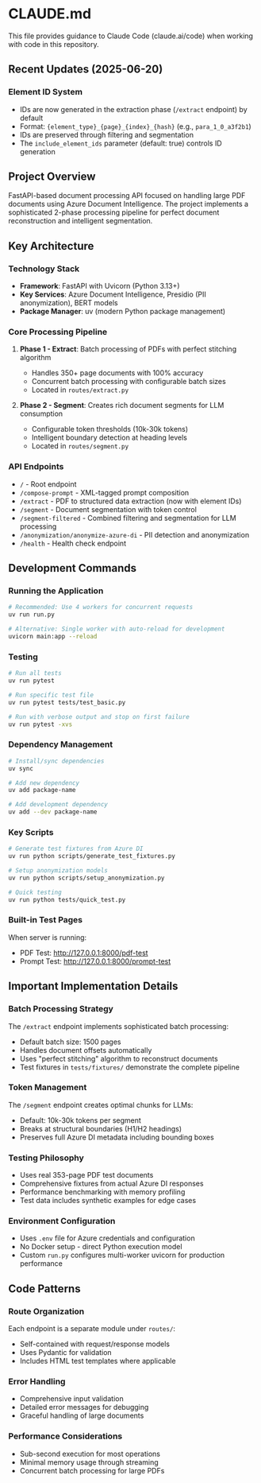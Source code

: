 # CLAUDE.md

This file provides guidance to Claude Code (claude.ai/code) when working with code in this repository.

## Recent Updates (2025-06-20)

### Element ID System
- IDs are now generated in the extraction phase (`/extract` endpoint) by default
- Format: `{element_type}_{page}_{index}_{hash}` (e.g., `para_1_0_a3f2b1`)
- IDs are preserved through filtering and segmentation
- The `include_element_ids` parameter (default: true) controls ID generation

## Project Overview

FastAPI-based document processing API focused on handling large PDF documents using Azure Document Intelligence. The project implements a sophisticated 2-phase processing pipeline for perfect document reconstruction and intelligent segmentation.

## Key Architecture

### Technology Stack
- **Framework**: FastAPI with Uvicorn (Python 3.13+)
- **Key Services**: Azure Document Intelligence, Presidio (PII anonymization), BERT models
- **Package Manager**: uv (modern Python package management)

### Core Processing Pipeline
1. **Phase 1 - Extract**: Batch processing of PDFs with perfect stitching algorithm
   - Handles 350+ page documents with 100% accuracy
   - Concurrent batch processing with configurable batch sizes
   - Located in `routes/extract.py`

2. **Phase 2 - Segment**: Creates rich document segments for LLM consumption
   - Configurable token thresholds (10k-30k tokens)
   - Intelligent boundary detection at heading levels
   - Located in `routes/segment.py`

### API Endpoints
- `/` - Root endpoint
- `/compose-prompt` - XML-tagged prompt composition
- `/extract` - PDF to structured data extraction (now with element IDs)
- `/segment` - Document segmentation with token control
- `/segment-filtered` - Combined filtering and segmentation for LLM processing
- `/anonymization/anonymize-azure-di` - PII detection and anonymization
- `/health` - Health check endpoint

## Development Commands

### Running the Application
```bash
# Recommended: Use 4 workers for concurrent requests
uv run run.py

# Alternative: Single worker with auto-reload for development
uvicorn main:app --reload
```

### Testing
```bash
# Run all tests
uv run pytest

# Run specific test file
uv run pytest tests/test_basic.py

# Run with verbose output and stop on first failure
uv run pytest -xvs
```

### Dependency Management
```bash
# Install/sync dependencies
uv sync

# Add new dependency
uv add package-name

# Add development dependency
uv add --dev package-name
```

### Key Scripts
```bash
# Generate test fixtures from Azure DI
uv run python scripts/generate_test_fixtures.py

# Setup anonymization models
uv run python scripts/setup_anonymization.py

# Quick testing
uv run python tests/quick_test.py
```

### Built-in Test Pages
When server is running:
- PDF Test: http://127.0.0.1:8000/pdf-test
- Prompt Test: http://127.0.0.1:8000/prompt-test

## Important Implementation Details

### Batch Processing Strategy
The `/extract` endpoint implements sophisticated batch processing:
- Default batch size: 1500 pages
- Handles document offsets automatically
- Uses "perfect stitching" algorithm to reconstruct documents
- Test fixtures in `tests/fixtures/` demonstrate the complete pipeline

### Token Management
The `/segment` endpoint creates optimal chunks for LLMs:
- Default: 10k-30k tokens per segment
- Breaks at structural boundaries (H1/H2 headings)
- Preserves full Azure DI metadata including bounding boxes

### Testing Philosophy
- Uses real 353-page PDF test documents
- Comprehensive fixtures from actual Azure DI responses
- Performance benchmarking with memory profiling
- Test data includes synthetic examples for edge cases

### Environment Configuration
- Uses `.env` file for Azure credentials and configuration
- No Docker setup - direct Python execution model
- Custom `run.py` configures multi-worker uvicorn for production performance

## Code Patterns

### Route Organization
Each endpoint is a separate module under `routes/`:
- Self-contained with request/response models
- Uses Pydantic for validation
- Includes HTML test templates where applicable

### Error Handling
- Comprehensive input validation
- Detailed error messages for debugging
- Graceful handling of large documents

### Performance Considerations
- Sub-second execution for most operations
- Minimal memory usage through streaming
- Concurrent batch processing for large PDFs